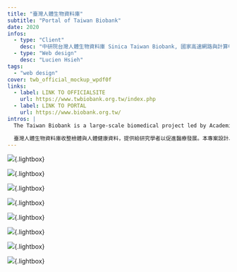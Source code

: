 ```yaml
---
title: "臺灣人體生物資料庫"
subtitle: "Portal of Taiwan Biobank"
date: 2020
infos:
  - type: "Client"
    desc: "中研院台灣人體生物資料庫 Sinica Taiwan Biobank, 國家高速網路與計算中心 NCHC"
  - type: "Web design"
    desc: "Lucien Hsieh"
tags:
  - "web design"
cover: twb_official_mockup_wpdf0f
links:
  - label: LINK TO OFFICIALSITE
    url: https://www.twbiobank.org.tw/index.php
  - label: LINK TO PORTAL
    url: https://www.biobank.org.tw/
intros: |
  The Taiwan Biobank is a large-scale biomedical project led by Academia Sinica, collecting biological samples and health data to support researchers in advancing medical development. This project involves designing and building the official website to introduce the Taiwan Biobank’s mission, updates, and statistical data, as well as providing a platform for the public to register and participate in the program. It includes both the official website and the entry page for the data release system. The designer worked on this project while employed at the National Center for High-performance Computing (NCHC).

  臺灣人體生物資料庫收整檢體與人體健康資料，提供給研究學者以促進醫療發展。本專案設計、建置官方網站，呈現臺灣人體生物資料庫理念、消息與統計資料，提供民眾報名參與計畫。包含官方網站與釋出資料系統的入口頁面，為設計者任職於國網中心時專案。
---
```


![](twb_official_mockup_wpdf0f){.lightbox}

![](twb_mackbook_mockup_qykxzx){.lightbox}

![](twb_application_stages_illustration_hxgtog){.lightbox}

![](twb_iphone_hypzzv){.lightbox}

![](twb_official_iphone_nlhhd5){.lightbox}

![](biomedical_infographics_uv0miw){.lightbox}

![](biomedical_icons_vgayyz){.lightbox}

![](nchc_biomedical_data_platform_infographic_pivnru){.lightbox}